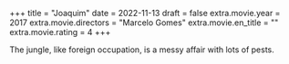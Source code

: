 +++
title = "Joaquim"
date = 2022-11-13
draft = false
extra.movie.year = 2017
extra.movie.directors = "Marcelo Gomes"
extra.movie.en_title = ""
extra.movie.rating = 4
+++

The jungle, like foreign occupation, is a messy affair with lots of pests.<!-- more -->
